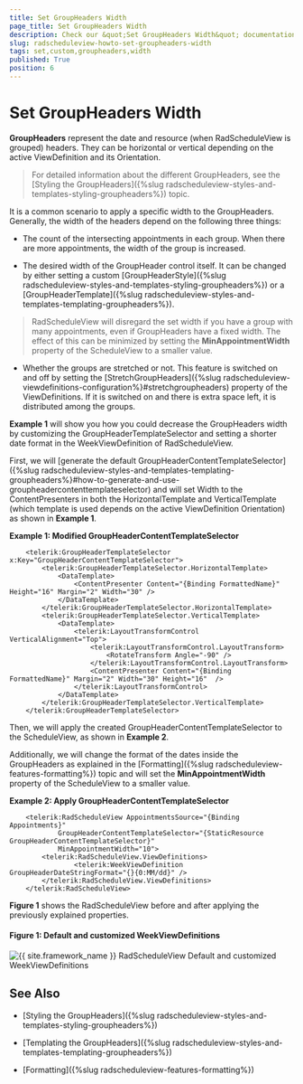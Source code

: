 ```yaml
---
title: Set GroupHeaders Width
page_title: Set GroupHeaders Width
description: Check our &quot;Set GroupHeaders Width&quot; documentation article for the RadScheduleView {{ site.framework_name }} control.
slug: radscheduleview-howto-set-groupheaders-width
tags: set,custom,groupheaders,width
published: True
position: 6
---
```


# Set GroupHeaders Width

__GroupHeaders__ represent the date and resource (when RadScheduleView is grouped) headers. They can be horizontal or vertical depending on the active ViewDefinition and its Orientation. 

>For detailed information about the different GroupHeaders, see the [Styling the GroupHeaders]({%slug radscheduleview-styles-and-templates-styling-groupheaders%}) topic.    

It is a common scenario to apply a specific width to the GroupHeaders. Generally, the width of the headers depend on the following three things:

* The count of the intersecting appointments in each group. When there are more appointments, the width of the group is increased. 

* The desired width of the GroupHeader control itself. It can be changed by either setting a custom [GroupHeaderStyle]({%slug radscheduleview-styles-and-templates-styling-groupheaders%}) or a [GroupHeaderTemplate]({%slug radscheduleview-styles-and-templates-templating-groupheaders%}).

>RadScheduleView will disregard the set width if you have a group with many appointments, even if GroupHeaders have a fixed width. The effect of this can be minimized by setting the __MinAppointmentWidth__ property of the ScheduleView to a smaller value.

* Whether the groups are stretched or not. This feature is switched on and off by setting the [StretchGroupHeaders]({%slug radscheduleview-viewdefinitions-configuration%}#stretchgroupheaders) property of the ViewDefinitions. If it is switched on and there is extra space left, it is distributed among the groups.

__Example 1__ will show you how you could decrease the GroupHeaders width by customizing the GroupHeaderTemplateSelector and setting a shorter date format in the WeekViewDefinition of RadScheduleView.

First, we will [generate the default GroupHeaderContentTemplateSelector]({%slug radscheduleview-styles-and-templates-templating-groupheaders%}#how-to-generate-and-use-groupheadercontenttemplateselector) and will set Width to the ContentPresenters in both the HorizontalTemplate and VerticalTemplate (which template is used depends on the active ViewDefinition Orientation) as shown in __Example 1__.

__Example 1: Modified GroupHeaderContentTemplateSelector__

```XAML
	<telerik:GroupHeaderTemplateSelector x:Key="GroupHeaderContentTemplateSelector">
		<telerik:GroupHeaderTemplateSelector.HorizontalTemplate>
			<DataTemplate>
				<ContentPresenter Content="{Binding FormattedName}" Height="16" Margin="2" Width="30" />
			</DataTemplate>
		</telerik:GroupHeaderTemplateSelector.HorizontalTemplate>
		<telerik:GroupHeaderTemplateSelector.VerticalTemplate>
            <DataTemplate>
                <telerik:LayoutTransformControl VerticalAlignment="Top">
					<telerik:LayoutTransformControl.LayoutTransform>
						<RotateTransform Angle="-90" />
                    </telerik:LayoutTransformControl.LayoutTransform>
					<ContentPresenter Content="{Binding FormattedName}" Margin="2" Width="30" Height="16"  />
				</telerik:LayoutTransformControl>
			</DataTemplate>
		</telerik:GroupHeaderTemplateSelector.VerticalTemplate>
	</telerik:GroupHeaderTemplateSelector>
```

Then, we will apply the created GroupHeaderContentTemplateSelector to the ScheduleView, as shown in __Example 2__.

Additionally, we will change the format of the dates inside the GroupHeaders as explained in the [Formatting]({%slug radscheduleview-features-formatting%}) topic and will set the __MinAppointmentWidth__ property of the ScheduleView to a smaller value.

__Example 2: Apply GroupHeaderContentTemplateSelector__

```XAML
	<telerik:RadScheduleView AppointmentsSource="{Binding Appointments}" 
            GroupHeaderContentTemplateSelector="{StaticResource GroupHeaderContentTemplateSelector}"
			MinAppointmentWidth="10">		
		<telerik:RadScheduleView.ViewDefinitions>
                <telerik:WeekViewDefinition  GroupHeaderDateStringFormat="{}{0:MM/dd}" />           
		</telerik:RadScheduleView.ViewDefinitions>
	</telerik:RadScheduleView>
```

__Figure 1__ shows the RadScheduleView before and after applying the previously explained properties.

#### __Figure 1: Default and customized WeekViewDefinitions__
![{{ site.framework_name }} RadScheduleView Default and customized WeekViewDefinitions](images/radscheduleview_howto_setgroupheaderswidth_0.png)

## See Also

 * [Styling the GroupHeaders]({%slug radscheduleview-styles-and-templates-styling-groupheaders%})

 * [Templating the GroupHeaders]({%slug radscheduleview-styles-and-templates-templating-groupheaders%})
 
 * [Formatting]({%slug radscheduleview-features-formatting%})
